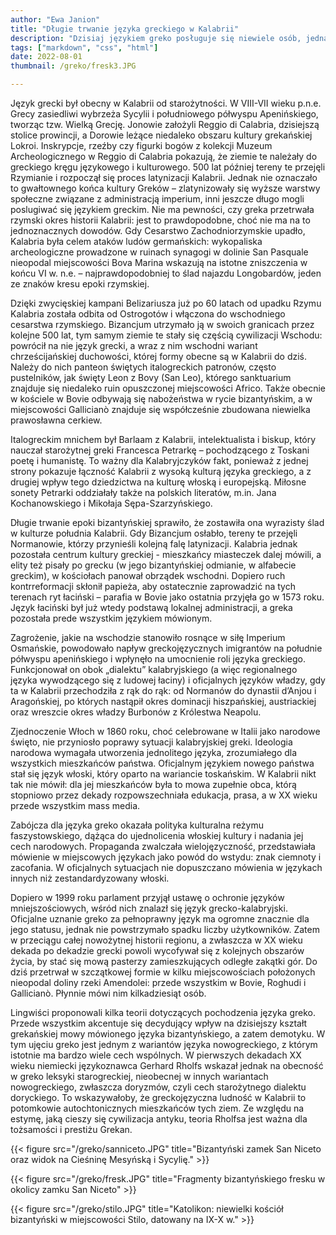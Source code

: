 ```yaml
---
author: "Ewa Janion"
title: "Długie trwanie języka greckiego w Kalabrii"
description: "Dzisiaj językiem greko posługuje się niewiele osób, jednak jego korzenie sięgają epoki starożytnej."
tags: ["markdown", "css", "html"]
date: 2022-08-01
thumbnail: /greko/fresk3.JPG

---
```


Język grecki był obecny w Kalabrii od starożytności. W VIII-VII wieku p.n.e. Grecy zasiedliwi wybrzeża Sycylii i południowego półwyspu Apenińskiego, tworząc tzw. Wielką Grecję. Jonowie założyli Reggio di Calabria, dzisiejszą stolice prowincji, a Dorowie leżące niedaleko obszaru kultury grekańskiej Lokroi. Inskrypcje, rzeźby czy figurki bogów z kolekcji Muzeum Archeologicznego w Reggio di Calabria pokazują, że ziemie te należały do greckiego kręgu językowego i kulturowego. 500 lat później tereny te przejęli Rzymianie i rozpoczął się proces latynizacji Kalabrii. Jednak nie oznaczało to gwałtownego końca kultury Greków – zlatynizowały się wyższe warstwy społeczne związane z administracją imperium, inni jeszcze długo mogli poslugiwać się językiem greckim. Nie ma pewności, czy greka przetrwała rzymski okres historii Kalabrii: jest to prawdopodobne, choć nie ma na to jednoznacznych dowodów. Gdy Cesarstwo Zachodniorzymskie upadło, Kalabria była celem ataków ludów germańskich: wykopaliska archeologiczne prowadzone w ruinach synagogi w dolinie San Pasquale nieopodal miejscowości Bova Marina wskazują na istotne zniszczenia w końcu VI w. n.e. – najprawdopodobniej to ślad najazdu Longobardów, jeden ze znaków kresu epoki rzymskiej.   

Dzięki zwycięskiej kampani Belizariusza już po 60 latach od upadku Rzymu Kalabria została odbita od Ostrogotów i włączona do wschodniego cesarstwa rzymskiego. Bizancjum utrzymało ją w swoich granicach przez kolejne 500 lat, tym samym ziemie te stały się częścią cywilizacji Wschodu: powrócił na nie język grecki, a wraz z nim wschodni wariant chrześcijańskiej duchowości, której formy obecne są w Kalabrii do dziś. Należy do nich panteon świętych italogreckich patronów, często pustelników, jak święty Leon z Bovy (San Leo), którego sanktuarium znajduje się niedaleko ruin opuszczonej miejscowości Africo. Także obecnie w kościele w Bovie odbywają się nabożeństwa w rycie bizantyńskim, a w miejscowości Gallicianò znajduje się współcześnie zbudowana niewielka prawosławna cerkiew.  

Italogreckim mnichem był Barlaam z Kalabrii, intelektualista i biskup, który nauczał starożytnej greki Francesca Petrarkę – pochodzącego z Toskani poetę i humanistę. To ważny dla Kalabryjczyków fakt, ponieważ z jednej strony pokazuje łączność Kalabrii z wysoką kulturą języka greckiego, a z drugiej wpływ tego dziedzictwa na kulturę włoską i europejską. Miłosne sonety Petrarki oddziałały także na polskich literatów, m.in. Jana Kochanowskiego i Mikołaja Sępa-Szarzyńskiego. 

Długie trwanie epoki bizantyńskiej sprawiło, że zostawiła ona wyrazisty ślad w kulturze południa Kalabrii. Gdy Bizancjum osłabło, tereny te przejęli Normanowie, którzy przynieśli kolejną falę latynizacji. Kalabria jednak pozostała centrum kultury greckiej - mieszkańcy miasteczek dalej mówili, a elity też pisały po grecku (w jego bizantyńskiej odmianie, w alfabecie greckim), w kościołach panował obrządek wschodni. Dopiero ruch kontrreformacji skłonił papieża, aby ostatecznie zaprowadzić na tych terenach ryt łaciński – parafia w Bovie jako ostatnia przyjęła go w 1573 roku. Język łaciński był już wtedy podstawą lokalnej administracji, a greka pozostała prede wszystkim językiem mówionym. 

Zagrożenie, jakie na wschodzie stanowiło rosnące w siłę Imperium Osmańskie, powodowało napływ greckojęzycznych imigrantów na południe półwyspu apenińskiego i wpłynęło na umocnienie roli języka greckiego. Funkcjonował on obok „dialektu” kalabryjskiego (a więc regionalnego języka wywodzącego się z ludowej łaciny) i oficjalnych języków władzy, gdy ta w Kalabrii przechodziła z rąk do rąk: od Normanów do dynastii d’Anjou i Aragońskiej, po których nastąpił okres dominacji hiszpańskiej, austriackiej oraz wreszcie okres władzy Burbonów z Królestwa Neapolu. 

Zjednoczenie Włoch w 1860 roku, choć celebrowane w Italii jako narodowe święto, nie przyniosło poprawy sytuacji kalabryjskiej greki. Ideologia narodowa wymagała utworzenia jednolitego języka, zrozumiałego dla wszystkich mieszkańców państwa. Oficjalnym językiem nowego państwa stał się język włoski, który oparto na wariancie toskańskim. W Kalabrii nikt tak nie mówił: dla jej mieszkańców była to mowa zupełnie obca, którą stopniowo przez dekady rozpowszechniała edukacja, prasa, a w XX wieku przede wszystkim mass media.

Zabójcza dla języka greko okazała polityka kulturalna reżymu faszystowskiego, dążąca do ujednolicenia włoskiej kultury i nadania jej cech narodowych. Propaganda zwalczała wielojęzyczność, przedstawiała mówienie w miejscowych językach jako powód do wstydu: znak ciemnoty i zacofania. W oficjalnych sytuacjach nie dopuszczano mówienia w językach innych niż zestandardyzowany włoski.

Dopiero w 1999 roku parlament przyjął ustawę o ochronie języków mniejszościowych, wśród nich znalazł się język grecko-kalabryjski. Oficjalne uznanie greko za pełnoprawny język ma ogromne znacznie dla jego statusu, jednak nie powstrzymało spadku liczby użytkowników. Zatem w przeciągu całej nowożytnej historii regionu, a zwłaszcza w XX wieku dekada po dekadzie grecki powoli wycofywał się z kolejnych obszarów życia, by stać się mową pasterzy zamieszkujących odległe zakątki gór. Do dziś przetrwał w szczątkowej formie w kilku miejscowościach położonych nieopodal doliny rzeki Amendolei: przede wszystkim w Bovie, Roghudi i Gallicianò. Płynnie mówi nim kilkadziesiąt osób. 

Lingwiści proponowali kilka teorii dotyczących pochodzenia języka greko. Przede wszystkim akcentuje się decydujący wpływ na dzisiejszy kształt grekańskiej mowy mówionego języka bizantyńskiego, a zatem demotyku. W tym ujęciu greko jest jednym z wariantów języka nowogreckiego, z którym istotnie ma bardzo wiele cech wspólnych.  W pierwszych dekadach XX wieku niemiecki językoznawca Gerhard Rholfs wskazał jednak na obecność w greko leksyki starogreckiej, nieobecnej w innych wariantach nowogreckiego, zwłaszcza doryzmów, czyli cech starożytnego dialektu doryckiego. To wskazywałoby, że greckojęzyczna ludność w Kalabrii to potomkowie autochtonicznych mieszkańców tych ziem. Ze względu na estymę, jaką cieszy się cywilizacja antyku, teoria Rholfsa jest ważna dla tożsamości i prestiżu Grekan. 

{{< figure src="/greko/sanniceto.JPG" title="Bizantyński zamek San Niceto oraz widok na Cieśninę Mesyńską i Sycylię." >}}

{{< figure src="/greko/fresk.JPG" title="Fragmenty bizantyńskiego fresku w okolicy zamku San Niceto" >}}

{{< figure src="/greko/stilo.JPG" title="Katolikon: niewielki kościół bizantyński w miejscowości Stilo, datowany na IX-X w." >}}
